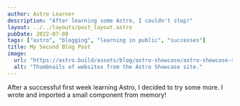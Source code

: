 ```yaml
---
author: Astro Learner
description: "After learning some Astro, I couldn't stop!"
layout: ../../layouts/post_layout.astro
pubDate: 2022-07-08
tags: ["astro", "blogging", "learning in public", "successes"]
title: My Second Blog Post
image:
  url: "https://astro.build/assets/blog/astro-showcase/astro-showcase-screenshot.jpg"
  alt: "Thumbnails of websites from the Astro Showcase site."
---
```


After a successful first week learning Astro, I decided to try some more. I wrote and imported a small component from memory!
